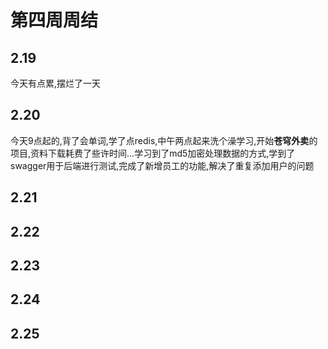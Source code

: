# 第四周周结

## 2.19
  今天有点累,摆烂了一天
## 2.20
  今天9点起的,背了会单词,学了点redis,中午两点起来洗个澡学习,开始**苍穹外卖**的项目,资料下载耗费了些许时间...学习到了md5加密处理数据的方式,学到了swagger用于后端进行测试,完成了新增员工的功能,解决了重复添加用户的问题
## 2.21

## 2.22

## 2.23

## 2.24

## 2.25

